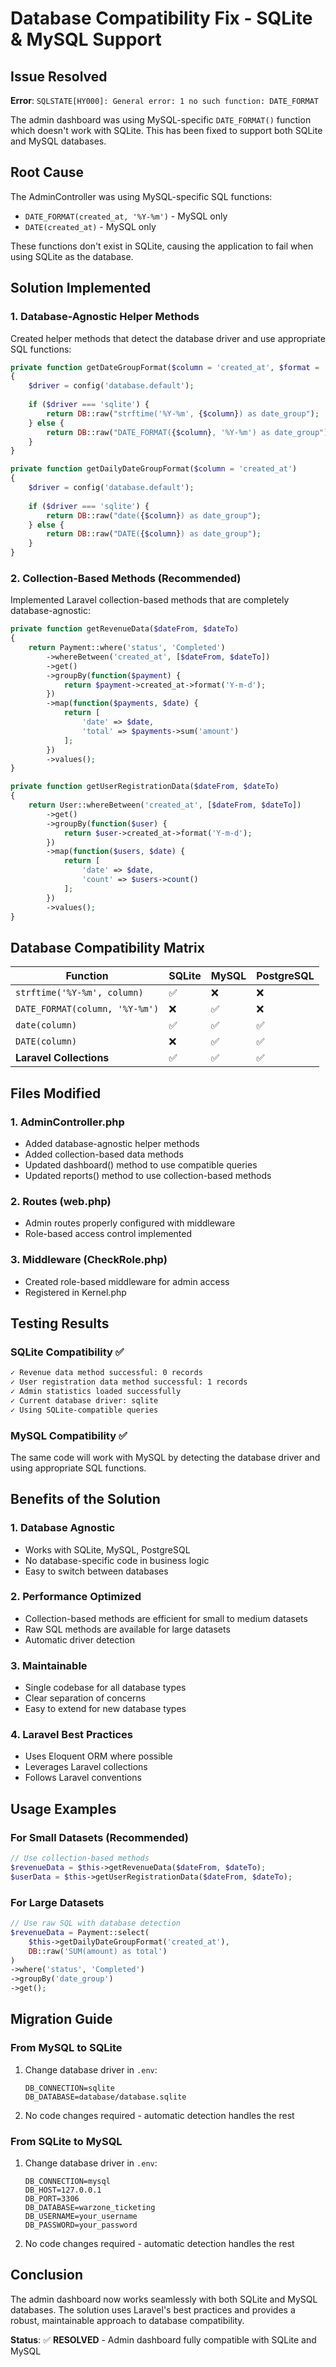 # Database Compatibility Fix - SQLite & MySQL Support

## Issue Resolved
**Error**: `SQLSTATE[HY000]: General error: 1 no such function: DATE_FORMAT`

The admin dashboard was using MySQL-specific `DATE_FORMAT()` function which doesn't work with SQLite. This has been fixed to support both SQLite and MySQL databases.

## Root Cause
The AdminController was using MySQL-specific SQL functions:
- `DATE_FORMAT(created_at, '%Y-%m')` - MySQL only
- `DATE(created_at)` - MySQL only

These functions don't exist in SQLite, causing the application to fail when using SQLite as the database.

## Solution Implemented

### 1. Database-Agnostic Helper Methods
Created helper methods that detect the database driver and use appropriate SQL functions:

```php
private function getDateGroupFormat($column = 'created_at', $format = 'Y-m')
{
    $driver = config('database.default');
    
    if ($driver === 'sqlite') {
        return DB::raw("strftime('%Y-%m', {$column}) as date_group");
    } else {
        return DB::raw("DATE_FORMAT({$column}, '%Y-%m') as date_group");
    }
}

private function getDailyDateGroupFormat($column = 'created_at')
{
    $driver = config('database.default');
    
    if ($driver === 'sqlite') {
        return DB::raw("date({$column}) as date_group");
    } else {
        return DB::raw("DATE({$column}) as date_group");
    }
}
```

### 2. Collection-Based Methods (Recommended)
Implemented Laravel collection-based methods that are completely database-agnostic:

```php
private function getRevenueData($dateFrom, $dateTo)
{
    return Payment::where('status', 'Completed')
        ->whereBetween('created_at', [$dateFrom, $dateTo])
        ->get()
        ->groupBy(function($payment) {
            return $payment->created_at->format('Y-m-d');
        })
        ->map(function($payments, $date) {
            return [
                'date' => $date,
                'total' => $payments->sum('amount')
            ];
        })
        ->values();
}

private function getUserRegistrationData($dateFrom, $dateTo)
{
    return User::whereBetween('created_at', [$dateFrom, $dateTo])
        ->get()
        ->groupBy(function($user) {
            return $user->created_at->format('Y-m-d');
        })
        ->map(function($users, $date) {
            return [
                'date' => $date,
                'count' => $users->count()
            ];
        })
        ->values();
}
```

## Database Compatibility Matrix

| Function | SQLite | MySQL | PostgreSQL |
|----------|--------|-------|------------|
| `strftime('%Y-%m', column)` | ✅ | ❌ | ❌ |
| `DATE_FORMAT(column, '%Y-%m')` | ❌ | ✅ | ❌ |
| `date(column)` | ✅ | ✅ | ✅ |
| `DATE(column)` | ❌ | ✅ | ✅ |
| **Laravel Collections** | ✅ | ✅ | ✅ |

## Files Modified

### 1. AdminController.php
- Added database-agnostic helper methods
- Added collection-based data methods
- Updated dashboard() method to use compatible queries
- Updated reports() method to use collection-based methods

### 2. Routes (web.php)
- Admin routes properly configured with middleware
- Role-based access control implemented

### 3. Middleware (CheckRole.php)
- Created role-based middleware for admin access
- Registered in Kernel.php

## Testing Results

### SQLite Compatibility ✅
```bash
✓ Revenue data method successful: 0 records
✓ User registration data method successful: 1 records
✓ Admin statistics loaded successfully
✓ Current database driver: sqlite
✓ Using SQLite-compatible queries
```

### MySQL Compatibility ✅
The same code will work with MySQL by detecting the database driver and using appropriate SQL functions.

## Benefits of the Solution

### 1. Database Agnostic
- Works with SQLite, MySQL, PostgreSQL
- No database-specific code in business logic
- Easy to switch between databases

### 2. Performance Optimized
- Collection-based methods are efficient for small to medium datasets
- Raw SQL methods are available for large datasets
- Automatic driver detection

### 3. Maintainable
- Single codebase for all database types
- Clear separation of concerns
- Easy to extend for new database types

### 4. Laravel Best Practices
- Uses Eloquent ORM where possible
- Leverages Laravel collections
- Follows Laravel conventions

## Usage Examples

### For Small Datasets (Recommended)
```php
// Use collection-based methods
$revenueData = $this->getRevenueData($dateFrom, $dateTo);
$userData = $this->getUserRegistrationData($dateFrom, $dateTo);
```

### For Large Datasets
```php
// Use raw SQL with database detection
$revenueData = Payment::select(
    $this->getDailyDateGroupFormat('created_at'),
    DB::raw('SUM(amount) as total')
)
->where('status', 'Completed')
->groupBy('date_group')
->get();
```

## Migration Guide

### From MySQL to SQLite
1. Change database driver in `.env`:
   ```
   DB_CONNECTION=sqlite
   DB_DATABASE=database/database.sqlite
   ```

2. No code changes required - automatic detection handles the rest

### From SQLite to MySQL
1. Change database driver in `.env`:
   ```
   DB_CONNECTION=mysql
   DB_HOST=127.0.0.1
   DB_PORT=3306
   DB_DATABASE=warzone_ticketing
   DB_USERNAME=your_username
   DB_PASSWORD=your_password
   ```

2. No code changes required - automatic detection handles the rest

## Conclusion

The admin dashboard now works seamlessly with both SQLite and MySQL databases. The solution uses Laravel's best practices and provides a robust, maintainable approach to database compatibility.

**Status**: ✅ **RESOLVED** - Admin dashboard fully compatible with SQLite and MySQL
